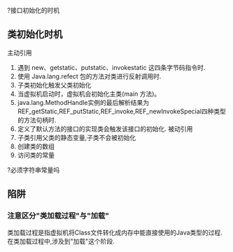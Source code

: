

?接口初始化的时机

## 类初始化时机
主动引用
1. 遇到 new、getstatic、putstatic、invokestatic 这四条字节码指令时.
2. 使用 Java.lang.refect 包的方法对类进行反射调用时.
3. 子类初始化触发父类初始化
4. 当虚拟机启动时，虚拟机会初始化主类(main 方法)。
5. java.lang.MethodHandle实例的最后解析结果为REF_getStatic,REF_putStatic,REF_invoke,REF_newInvokeSpecial四种类型的方法句柄时.
6. 定义了默认方法的接口的实现类会触发该接口的初始化.
被动引用
1. 子类引用父类的静态变量,子类不会被初始化
2. 创建类的数组
3. 访问类的常量

?必须字符串常量吗

## 陷阱
### 注意区分"类加载过程"与"加载"
类加载过程是指虚拟机将Class文件转化成内存中能直接使用的Java类型的过程.
在类加载过程中,涉及到"加载"这个阶段.